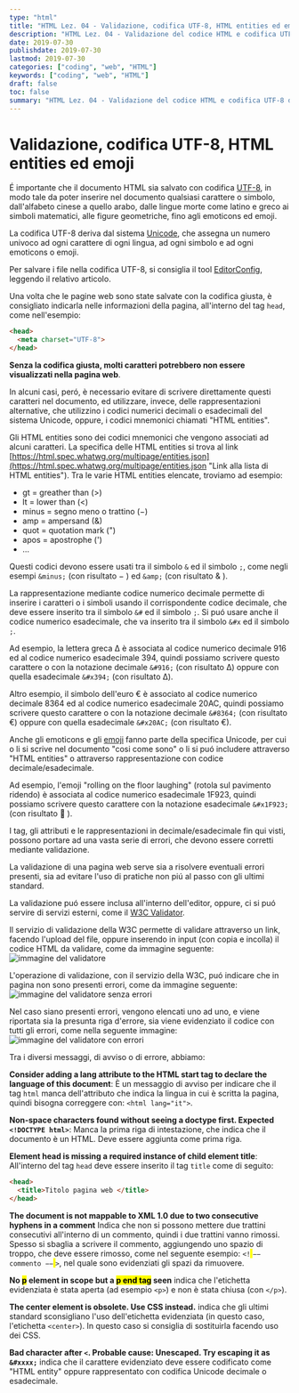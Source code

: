 ```yaml
---
type: "html"
title: "HTML Lez. 04 - Validazione, codifica UTF-8, HTML entities ed emoji"
description: "HTML Lez. 04 - Validazione del codice HTML e codifica UTF-8 delle pagine web, HTML entities ed emoji"
date: 2019-07-30
publishdate: 2019-07-30
lastmod: 2019-07-30
categories: ["coding", "web", "HTML"]
keywords: ["coding", "web", "HTML"]
draft: false
toc: false
summary: "HTML Lez. 04 - Validazione del codice HTML e codifica UTF-8 delle pagine web, HTML entities ed emoji"
---
```


# Validazione, codifica UTF-8, HTML entities ed emoji

É importante che il documento HTML sia salvato con codifica
[UTF-8](https://it.wikipedia.org/wiki/UTF-8 "Link ad UTF-8 su wikipedia"), in modo tale da poter
inserire nel documento qualsiasi carattere o simbolo, dall'alfabeto
cinese a quello arabo, dalle lingue morte come latino e greco ai simboli
matematici, alle figure geometriche, fino agli emoticons ed emoji.

La codifica UTF-8 deriva dal sistema
[Unicode](https://it.m.wikipedia.org/wiki/Unicode "Link ad Unicode su wikipedia"),
che assegna un
numero univoco ad ogni carattere di ogni lingua, ad ogni simbolo e ad
ogni emoticons o emoji.

Per salvare i file nella codifica UTF-8, si consiglia il tool [EditorConfig](/coding/tools/EditorConfig/ "Link ad EditorConfig su wikipedia"), leggendo il relativo articolo.

Una volta che le pagine web sono state salvate con la codifica giusta, è
consigliato indicarla nelle informazioni della pagina, all'interno del
tag `head`, come nell'esempio:

```html
<head>
  <meta charset="UTF-8">
</head>
```

**Senza la codifica giusta, molti caratteri potrebbero non essere
visualizzati nella pagina web**.

In alcuni casi, peró, è necessario evitare di scrivere direttamente
questi caratteri nel documento, ed utilizzare, invece, delle
rappresentazioni alternative, che utilizzino i codici numerici decimali
o esadecimali del sistema Unicode, oppure, i codici mnemonici chiamati
"HTML entities".

Gli HTML entities sono dei codici mnemonici che vengono associati ad
alcuni caratteri. La specifica delle HTML entities si trova al link
[https://html.spec.whatwg.org/multipage/entities.json](https://html.spec.whatwg.org/multipage/entities.json "Link alla lista di HTML entities"). Tra le varie
HTML entities elencate, troviamo ad esempio:

- gt = greather than (&gt;)
- lt = lower than (&lt;)
- minus = segno meno o trattino (&minus;)
- amp = ampersand (&amp;)
- quot = quotation mark (")
- apos = apostrophe (')
- …

Questi codici devono essere usati tra il simbolo `&` ed il simbolo `;`,
come negli esempi `&minus;` (con risultato &minus; <!-- − -->) ed `&amp;` (con risultato
&amp; <!-- & -->).

La rappresentazione mediante codice numerico decimale permette di
inserire i caratteri o i simboli usando il corrispondente codice
decimale, che deve essere inserito tra il simbolo `&#` ed il simbolo
`;`. Si puó usare anche il codice numerico esadecimale, che va inserito
tra il simbolo `&#x` ed il simbolo `;`.

Ad esempio, la lettera greca &Delta; <!-- Δ --> è associata al codice numerico decimale
916 ed al codice numerico esadecimale 394, quindi possiamo scrivere
questo carattere o con la notazione decimale `&#916;` (con risultato &#916;)
oppure con quella esadecimale `&#x394;` (con risultato &#x394;).

Altro esempio, il simbolo dell'euro &euro; <!-- € --> è associato al codice numerico
decimale 8364 ed al codice numerico esadecimale 20AC, quindi possiamo
scrivere questo carattere o con la notazione decimale `&#8364;` (con
risultato &#8364;) oppure con quella esadecimale `&#x20AC;` (con risultato &#x20AC;).

Anche gli emoticons e gli
[emoji](https://www.unicode.org/emoji/charts/full-emoji-list.html "Link alle specifiche degli emoji") fanno
parte della specifica Unicode, per cui o li si scrive nel documento
"cosi come sono" o li si puó includere attraverso "HTML entities" o
attraverso rappresentazione con codice decimale/esadecimale.

Ad esempio, l'emoji "rolling on the floor laughing" (rotola sul
pavimento ridendo) è associata al codice numerico esadecimale 1F923,
quindi possiamo scrivere questo carattere con la notazione esadecimale
`&#x1F923;` (con risultato &#x1F923; <!-- 🤣 -->).

I tag, gli attributi e le rappresentazioni in decimale/esadecimale fin
qui visti, possono portare ad una vasta serie di errori, che devono
essere corretti mediante validazione.

La validazione di una pagina web serve sia a risolvere eventuali errori
presenti, sia ad evitare l'uso di pratiche non piú al passo con gli
ultimi standard.

La validazione puó essere inclusa all'interno dell'editor, oppure, ci si
puó servire di servizi esterni, come il
[W3C Validator](https://validator.w3.org/ "Link al validatore W3C").

Il servizio di validazione della W3C permette di validare attraverso un
link, facendo l'upload del file, oppure inserendo in input (con copia e
incolla) il codice HTML da validare, come da immagine seguente:
![immagine del validatore](/static/coding/web/html/html-W3C-validator.png "immagine del validatore")

L'operazione di validazione, con il servizio della W3C, puó indicare che
in pagina non sono presenti errori, come da immagine seguente:
![immagine del validatore senza errori](/static/coding/web/html/html-W3C-validator-OK.png "immagine del validatore")

Nel caso siano presenti errori, vengono elencati uno ad uno, e viene
riportata sia la presunta riga d'errore, sia viene evidenziato il codice
con tutti gli errori, come nella seguente immagine:
![immagine del validatore con errori](/static/coding/web/html/html-W3C-validator-Errors.png "immagine del validatore con errori")

Tra i diversi messaggi, di avviso o di errore, abbiamo:

**Consider adding a lang attribute to the HTML start tag to declare the language of this document**: È un messaggio di avviso per indicare che
il tag `html` manca dell'attributo che indica la lingua in cui è scritta
la pagina, quindi bisogna correggere con: `<html lang="it">`.

**Non-space characters found without seeing a doctype first. Expected `<!DOCTYPE html>`**: Manca la prima riga di intestazione, che indica che
il documento è un HTML. Deve essere aggiunta come prima riga.

**Element head is missing a required instance of child element title**:
All'interno del tag `head` deve essere inserito il tag `title` come di
seguito:

```html
<head>
  <title>Titolo pagina web </title>
</head>
```

**The document is not mappable to XML 1.0 due to two consecutive hyphens in a comment** Indica che non si possono mettere due trattini
consecutivi all'interno di un commento, quindi i due trattini vanno
rimossi. Spesso si sbaglia a scrivere il commento, aggiungendo uno
spazio di troppo, che deve essere rimosso, come nel seguente esempio:
`<!`<mark> </mark>`−− commento −−`<mark> </mark>`>`, nel quale sono evidenziati gli spazi da
rimuovere.

**No <mark>p</mark> element in scope but a <mark>p end tag</mark> seen** indica che l'etichetta
evidenziata è stata aperta (ad esempio `<p>`) e non è stata chiusa (con
`</p>`).

**The center element is obsolete. Use CSS instead.** indica che gli
ultimi standard sconsigliano l'uso dell'etichetta evidenziata (in questo caso, l'etichetta `<center>`). In questo
caso si consiglia di sostituirla facendo uso dei CSS.

**Bad character after `<`. Probable cause: Unescaped. Try escaping it as
`&#xxxx;`** indica che il carattere evidenziato deve essere codificato
come "HTML entity" oppure rappresentato con codifica Unicode decimale o
esadecimale.
